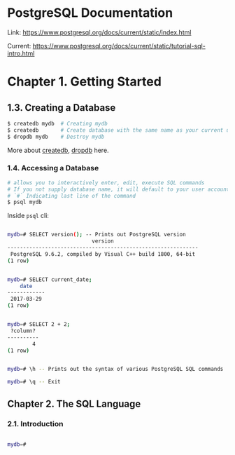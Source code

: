 # PostgreSQL Documentation

Link: https://www.postgresql.org/docs/current/static/index.html

Current: https://www.postgresql.org/docs/current/static/tutorial-sql-intro.html

Chapter 1. Getting Started
======

1.3. Creating a Database
------

```bash
$ createdb mydb  # Creating mydb
$ createdb       # Create database with the same name as your current user name
$ dropdb mydb    # Destroy mydb
```

More about [createdb], [dropdb] here.

[createdb]: https://www.postgresql.org/docs/current/static/app-createdb.html
[dropdb]: https://www.postgresql.org/docs/current/static/app-dropdb.html

### 1.4. Accessing a Database

```bash
# allows you to interactively enter, edit, execute SQL commands
# If you not supply database name, it will default to your user account name
# `#` Indicating last line of the command
$ psql mydb
```

Inside `psql` cli:

```bash

mydb=# SELECT version(); -- Prints out PostgreSQL version
                           version
-------------------------------------------------------------
 PostgreSQL 9.6.2, compiled by Visual C++ build 1800, 64-bit
(1 row)


mydb=# SELECT current_date;
    date
------------
 2017-03-29
(1 row)


mydb=# SELECT 2 + 2;
 ?column?
----------
        4
(1 row)


mydb=# \h -- Prints out the syntax of various PostgreSQL SQL commands

mydb=# \q -- Exit


```

## Chapter 2. The SQL Language

### 2.1. Introduction

```bash

mydb=# 
```
